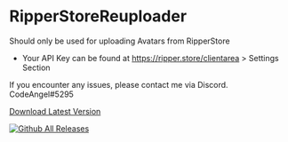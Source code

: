 # RipperStoreReuploader
 
Should only be used for uploading Avatars from RipperStore

- Your API Key can be found at https://ripper.store/clientarea > Settings Section

If you encounter any issues, please contact me via Discord. CodeAngel#5295

[Download Latest Version](https://github.com/RipperStore/RipperStoreReuploader/releases/latest/download/RipperStoreReuploader.zip)

[![Github All Releases](https://img.shields.io/github/downloads/RipperStore/RipperStoreReuploader/total.svg)]()
